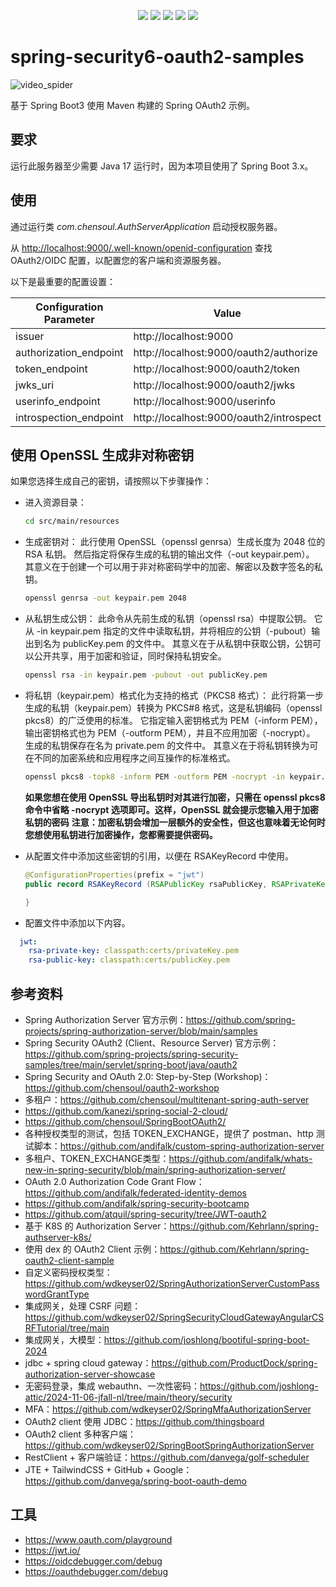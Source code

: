 <p align="center">
	<a href="https://github.com/chensoul/spring-security6-oauth2-samples/stargazers"><img src="https://img.shields.io/github/stars/chensoul/spring-security6-oauth2-samples?style=flat-square&logo=GitHub"></a>
	<a href="https://github.com/chensoul/spring-security6-oauth2-samples/network/members"><img src="https://img.shields.io/github/forks/chensoul/spring-security6-oauth2-samples?style=flat-square&logo=GitHub"></a>
	<a href="https://github.com/chensoul/spring-security6-oauth2-samples/watchers"><img src="https://img.shields.io/github/watchers/chensoul/spring-security6-oauth2-samples?style=flat-square&logo=GitHub"></a>
	<a href="https://github.com/chensoul/spring-security6-oauth2-samples/issues"><img src="https://img.shields.io/github/issues/chensoul/spring-security6-oauth2-samples.svg?style=flat-square&logo=GitHub"></a>
	<a href="https://github.com/chensoul/spring-security6-oauth2-samples/blob/main/LICENSE"><img src="https://img.shields.io/github/license/chensoul/spring-security6-oauth2-samples.svg?style=flat-square"></a>
</p>

# spring-security6-oauth2-samples

![video_spider](https://socialify.git.ci/chensoul/spring-security6-oauth2-samples/image?forks=1&issues=1&language=1&name=1&owner=1&stargazers=1&theme=Light)

基于 Spring Boot3 使用 Maven 构建的 Spring OAuth2 示例。

## 要求

运行此服务器至少需要 Java 17 运行时，因为本项目使用了 Spring Boot 3.x。

## 使用

通过运行类 _com.chensoul.AuthServerApplication_ 启动授权服务器。

从 [http://localhost:9000/.well-known/openid-configuration](http://localhost:9000/.well-known/openid-configuration) 查找 OAuth2/OIDC 配置，以配置您的客户端和资源服务器。

以下是最重要的配置设置：

| Configuration Parameter | Value                                   | 
|-------------------------|-----------------------------------------|
| issuer                  | http://localhost:9000                   |
| authorization_endpoint  | http://localhost:9000/oauth2/authorize  |
| token_endpoint          | http://localhost:9000/oauth2/token      |
| jwks_uri                | http://localhost:9000/oauth2/jwks       |
| userinfo_endpoint       | http://localhost:9000/userinfo          |
| introspection_endpoint  | http://localhost:9000/oauth2/introspect |


## 使用 OpenSSL 生成非对称密钥

如果您选择生成自己的密钥，请按照以下步骤操作：

- 进入资源目录：
  ```bash
  cd src/main/resources
  ```

- 生成密钥对：
  此行使用 OpenSSL（openssl genrsa）生成长度为 2048 位的 RSA 私钥。
  然后指定将保存生成的私钥的输出文件（-out keypair.pem）。
  其意义在于创建一个可以用于非对称密码学中的加密、解密以及数字签名的私钥。
   ```bash
   openssl genrsa -out keypair.pem 2048   
   ```
- 从私钥生成公钥：
  此命令从先前生成的私钥（openssl rsa）中提取公钥。
  它从 -in keypair.pem 指定的文件中读取私钥，并将相应的公钥（-pubout）输出到名为 publicKey.pem 的文件中。
  其意义在于从私钥中获取公钥，公钥可以公开共享，用于加密和验证，同时保持私钥安全。
   ```bash
  openssl rsa -in keypair.pem -pubout -out publicKey.pem
   ```
- 将私钥（keypair.pem）格式化为支持的格式（PKCS8 格式）：
  此行将第一步生成的私钥（keypair.pem）转换为 PKCS#8 格式，这是私钥编码（openssl pkcs8）的广泛使用的标准。
  它指定输入密钥格式为 PEM（-inform PEM），输出密钥格式也为 PEM（-outform PEM），并且不应用加密（-nocrypt）。
  生成的私钥保存在名为 private.pem 的文件中。
  其意义在于将私钥转换为可在不同的加密系统和应用程序之间互操作的标准格式。
   ```bash
   openssl pkcs8 -topk8 -inform PEM -outform PEM -nocrypt -in keypair.pem -out privateKey.pem
   ```
  **如果您想在使用 OpenSSL 导出私钥时对其进行加密，只需在 openssl pkcs8 命令中省略 -nocrypt 选项即可。这样，OpenSSL
  就会提示您输入用于加密私钥的密码**
  **注意：加密私钥会增加一层额外的安全性，但这也意味着无论何时您想使用私钥进行加密操作，您都需要提供密码。**

- 从配置文件中添加这些密钥的引用，以便在 RSAKeyRecord 中使用。
  ```java
  @ConfigurationProperties(prefix = "jwt")
  public record RSAKeyRecord (RSAPublicKey rsaPublicKey, RSAPrivateKey rsaPrivateKey){
  
  }
  ```
- 配置文件中添加以下内容。

```yaml
  jwt:
    rsa-private-key: classpath:certs/privateKey.pem
    rsa-public-key: classpath:certs/publicKey.pem
```

## 参考资料

- Spring Authorization Server 官方示例：https://github.com/spring-projects/spring-authorization-server/blob/main/samples
- Spring Security OAuth2 (Client、Resource Server)
  官方示例：https://github.com/spring-projects/spring-security-samples/tree/main/servlet/spring-boot/java/oauth2
- Spring Security and OAuth 2.0: Step-by-Step (Workshop)：https://github.com/chensoul/oauth2-workshop
- 多租户：https://github.com/chensoul/multitenant-spring-auth-server
- https://github.com/kanezi/spring-social-2-cloud/
- https://github.com/chensoul/SpringBootOAuth2/
- 各种授权类型的测试，包括 TOKEN_EXCHANGE，提供了 postman、http
  测试脚本：https://github.com/andifalk/custom-spring-authorization-server
- 多租户、TOKEN_EXCHANGE类型：https://github.com/andifalk/whats-new-in-spring-security/blob/main/spring-authorization-server/
- OAuth 2.0 Authorization Code Grant Flow：https://github.com/andifalk/federated-identity-demos
- https://github.com/andifalk/spring-security-bootcamp
- https://github.com/atquil/spring-security/tree/JWT-oauth2
- 基于 K8S 的 Authorization Server：https://github.com/Kehrlann/spring-authserver-k8s/
- 使用 dex 的 OAuth2 Client 示例：https://github.com/Kehrlann/spring-oauth2-client-sample
- 自定义密码授权类型：https://github.com/wdkeyser02/SpringAuthorizationServerCustomPasswordGrantType
- 集成网关，处理 CSRF 问题：https://github.com/wdkeyser02/SpringSecurityCloudGatewayAngularCSRFTutorial/tree/main
- 集成网关，大模型：https://github.com/joshlong/bootiful-spring-boot-2024
- jdbc + spring cloud gateway：https://github.com/ProductDock/spring-authorization-server-showcase
- 无密码登录，集成 webauthn、一次性密码：https://github.com/joshlong-attic/2024-11-06-jfall-nl/tree/main/theory/security
- MFA：https://github.com/wdkeyser02/SpringMfaAuthorizationServer
- OAuth2 client 使用 JDBC：https://github.com/thingsboard
- OAuth2 client 多种客户端：https://github.com/wdkeyser02/SpringBootSpringAuthorizationServer
- RestClient + 客户端验证：https://github.com/danvega/golf-scheduler
- JTE + TailwindCSS + GitHub + Google：https://github.com/danvega/spring-boot-oauth-demo

## 工具

- https://www.oauth.com/playground
- https://jwt.io/
- https://oidcdebugger.com/debug
- https://oauthdebugger.com/debug

